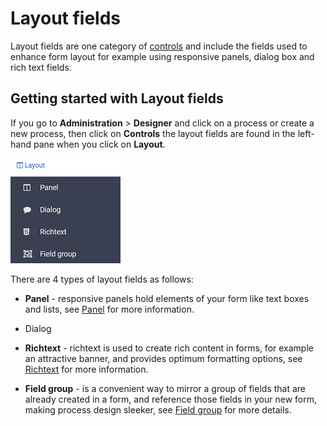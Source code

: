 # Layout fields

Layout fields are one category of [controls](fields/Readme.md) and include the fields used to enhance form layout for example using responsive panels, dialog box and rich text fields. 



## Getting started with Layout fields ##

If you go to **Administration** > **Designer** and click on a process or create a new process, then click on **Controls** the layout fields are found in the left-hand pane when you click on **Layout**.

![Layout fields](images/layouttypes.png)



There are 4 types of layout fields as follows:

- **Panel** - responsive panels hold elements of your form like text boxes and lists, see [Panel](panel.md) for more information.

- Dialog

- **Richtext** - richtext is used to create rich content in forms, for example an attractive banner, and provides optimum formatting options, see [Richtext](richtext.md) for more information.

- **Field group** - is a convenient way to mirror a group of fields that are already created in a form, and reference those fields in your new form, making process design sleeker, see [Field group](field_group.md) for more details.

  

